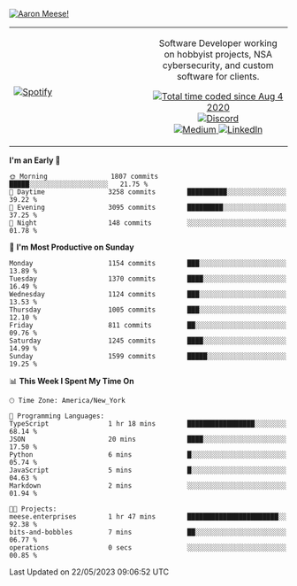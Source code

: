 [![Aaron Meese!](https://user-images.githubusercontent.com/17814535/88975338-a2aabf00-d27f-11ea-963f-8a19608716b4.png)](https://github.com/ajmeese7/readme-ascii "README ASCII")

<!-- Modified from project here: https://github.com/novatorem/novatorem -->
<table width="100%">
  <tr>
  <td width="50%">

&nbsp; <br> [![Spotify](https://ajmeese7.vercel.app/api/spotify)](https://open.spotify.com/user/ajmeese)

  </td>
  <td width="50%">
    <p align="center">
    Software Developer working on hobbyist projects, NSA cybersecurity, and custom software for clients.
    </p>
    <p align="center">
      <a href="https://wakatime.com/@f726891d-3b02-46cd-9b60-e8c59f9e2b14">
        <img src="https://wakatime.com/badge/user/f726891d-3b02-46cd-9b60-e8c59f9e2b14.svg" alt="Total time coded since Aug 4 2020" title="WakaTime" />
      </a>
      <a href="http://link.aaronmeese.com/discord">
        <img src="https://img.shields.io/badge/discord-ajmeese7%234835-369?style=flat-square&logo=discord&logoColor=white&color=purple" alt="Discord" title="Discord">
      </a>
      <br />
      <a href="https://link.aaronmeese.com/medium">
        <img src="https://img.shields.io/badge/medium-ajmeese7-1DB954?style=flat-square&logo=medium&logoColor=white" alt="Medium" title="Medium">
      </a>
      <a href="https://link.aaronmeese.com/linkedin">
        <img src="https://img.shields.io/badge/linkedIn-aaronmeese-1DB954?style=flat-square&logo=linkedin&logoColor=white&color=blue" alt="LinkedIn" title="LinkedIn">
      </a>
    </p>
  </td>

</table>

[//]: <> (The `&nbsp;` is to have Aphelion take up more space)

<!--START_SECTION:waka-->
**I'm an Early 🐤** 

```text
🌞 Morning                1807 commits        █████░░░░░░░░░░░░░░░░░░░░   21.75 % 
🌆 Daytime                3258 commits        ██████████░░░░░░░░░░░░░░░   39.22 % 
🌃 Evening                3095 commits        █████████░░░░░░░░░░░░░░░░   37.25 % 
🌙 Night                  148 commits         ░░░░░░░░░░░░░░░░░░░░░░░░░   01.78 % 
```
📅 **I'm Most Productive on Sunday** 

```text
Monday                   1154 commits        ███░░░░░░░░░░░░░░░░░░░░░░   13.89 % 
Tuesday                  1370 commits        ████░░░░░░░░░░░░░░░░░░░░░   16.49 % 
Wednesday                1124 commits        ███░░░░░░░░░░░░░░░░░░░░░░   13.53 % 
Thursday                 1005 commits        ███░░░░░░░░░░░░░░░░░░░░░░   12.10 % 
Friday                   811 commits         ██░░░░░░░░░░░░░░░░░░░░░░░   09.76 % 
Saturday                 1245 commits        ████░░░░░░░░░░░░░░░░░░░░░   14.99 % 
Sunday                   1599 commits        █████░░░░░░░░░░░░░░░░░░░░   19.25 % 
```


📊 **This Week I Spent My Time On** 

```text
🕑︎ Time Zone: America/New_York

💬 Programming Languages: 
TypeScript               1 hr 18 mins        █████████████████░░░░░░░░   68.14 % 
JSON                     20 mins             ████░░░░░░░░░░░░░░░░░░░░░   17.50 % 
Python                   6 mins              █░░░░░░░░░░░░░░░░░░░░░░░░   05.74 % 
JavaScript               5 mins              █░░░░░░░░░░░░░░░░░░░░░░░░   04.63 % 
Markdown                 2 mins              ░░░░░░░░░░░░░░░░░░░░░░░░░   01.94 % 

🐱‍💻 Projects: 
meese.enterprises        1 hr 47 mins        ███████████████████████░░   92.38 % 
bits-and-bobbles         7 mins              ██░░░░░░░░░░░░░░░░░░░░░░░   06.77 % 
operations               0 secs              ░░░░░░░░░░░░░░░░░░░░░░░░░   00.85 % 
```


 Last Updated on 22/05/2023 09:06:52 UTC
<!--END_SECTION:waka-->
